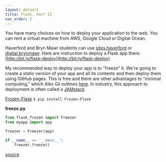 ```yaml
---
layout: default
title: Flask, Part II
nav_order: 2
---
```


You have many choices on how to deploy your application to the web.  You can rent a virtual machine from AWS, Google Cloud or Digital Ocean.  

Haverford and Bryn Mawr students can use [sites.haverford](sites.haverford.edu) or [digital.brynmawr](digital.brynmawr.edu).
Here are instruction to deploy a Flask app there: [http://bit.ly/flask-deploy](http://bit.ly/flask-deploy)

My recommended way to deploy your app is to "freeze" it.  We're going to create a static version of your app and all its contents and then deploy them using GitHub pages. This is free and there are other advantages to "minimal computing," which Alex Gil outlines [here](https://des4div.library.northeastern.edu/design-for-diversity-the-case-of-ed-alex-gil/).  In industry, this approach to deployment is often called a [JAMstack](https://jamstack.org/)

[Frozen-Flask](https://pythonhosted.org/Frozen-Flask/)
`$ pip install Frozen-Flask`

**freeze.py**
```python
from flask_frozen import Freezer
from myapp import app

freezer = Freezer(app)

if __name__ == '__main__':
    freezer.freeze()
```

[source](https://medium.com/@francescaguiducci/how-to-build-a-simple-personal-website-with-python-flask-and-netlify-d800c97c283d)

